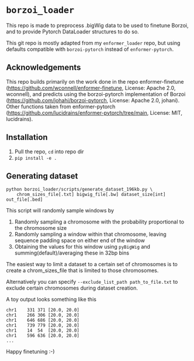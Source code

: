 # `borzoi_loader`

This repo is made to preprocess .bigWig data to be used to finetune Borzoi, and to provide Pytorch DataLoader structures to do so.

This git repo is mostly adapted from my `enformer_loader` repo, but using defaults compatible with `borzoi-pytorch` instead of `enformer-pytorch`.

## Acknowledgements

This repo builds primarily on the work done in the repo enformer-finetune (https://github.com/wconnell/enformer-finetune, License: Apache 2.0, wconnell), and predicts using the borzoi-pytorch implementation of Borzoi (https://github.com/johahi/borzoi-pytorch, License: Apache 2.0, johani). Other functions taken from enformer-pytorch (https://github.com/lucidrains/enformer-pytorch/tree/main, License: MIT, lucidrains).

## Installation

1. Pull the repo, `cd` into repo dir
2. `pip install -e .`

## Generating dataset

```
python borzoi_loader/scripts/generate_dataset_196kb.py \
    chrom_sizes_file[.txt] bigwig_file[.bw] dataset_size[int] out_file[.bed]
```

This script will randomly sample windows by
1. Randomly sampling a chromosome with the probability proportional to the chromosome size
2. Randomly sampling a window within that chromosome, leaving sequence padding space on either end of the window
3. Obtaining the values for this window using `pyBigWig` and summing(default)/averaging these in 32bp bins

The easiest way to limit a dataset to a certain set of chromosomes is to create
a chrom_sizes_file that is limited to those chromosomes.

Alternatively you can specify `--exclude_list_path path_to_file.txt` to exclude certain chromosomes during dataset creation.

A toy output looks something like this
```
chr1	331	371	[20.0, 20.0]
chr1	266	306	[20.0, 20.0]
chr1	646	686	[20.0, 20.0]
chr1	739	779	[20.0, 20.0]
chr1	14	54	[20.0, 20.0]
chr1	596	636	[20.0, 20.0]
...
```

Happy finetuning :-)
